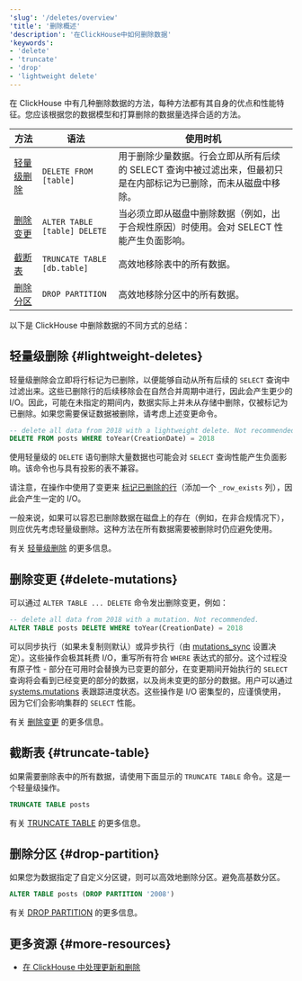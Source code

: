 ```yaml
---
'slug': '/deletes/overview'
'title': '删除概述'
'description': '在ClickHouse中如何删除数据'
'keywords':
- 'delete'
- 'truncate'
- 'drop'
- 'lightweight delete'
---
```


在 ClickHouse 中有几种删除数据的方法，每种方法都有其自身的优点和性能特征。您应该根据您的数据模型和打算删除的数据量选择合适的方法。

| 方法 | 语法 | 使用时机 |
| --- | --- | --- |
| [轻量级删除](/guides/developer/lightweight-delete) | `DELETE FROM [table]` | 用于删除少量数据。行会立即从所有后续的 SELECT 查询中被过滤出来，但最初只是在内部标记为已删除，而未从磁盘中移除。 |
| [删除变更](/sql-reference/statements/alter/delete) | `ALTER TABLE [table] DELETE` | 当必须立即从磁盘中删除数据（例如，出于合规性原因）时使用。会对 SELECT 性能产生负面影响。 |
| [截断表](/sql-reference/statements/truncate) | `TRUNCATE TABLE [db.table]` | 高效地移除表中的所有数据。 |
| [删除分区](/sql-reference/statements/alter/partition#drop-partitionpart) | `DROP PARTITION` | 高效地移除分区中的所有数据。 |

以下是 ClickHouse 中删除数据的不同方式的总结：

## 轻量级删除 {#lightweight-deletes}

轻量级删除会立即将行标记为已删除，以便能够自动从所有后续的 `SELECT` 查询中过滤出来。这些已删除行的后续移除会在自然合并周期中进行，因此会产生更少的 I/O。因此，可能在未指定的期间内，数据实际上并未从存储中删除，仅被标记为已删除。如果您需要保证数据被删除，请考虑上述变更命令。

```sql
-- delete all data from 2018 with a lightweight delete. Not recommended.
DELETE FROM posts WHERE toYear(CreationDate) = 2018
```

使用轻量级的 `DELETE` 语句删除大量数据也可能会对 `SELECT` 查询性能产生负面影响。该命令也与具有投影的表不兼容。

请注意，在操作中使用了变更来 [标记已删除的行](/sql-reference/statements/delete#how-lightweight-deletes-work-internally-in-clickhouse)（添加一个 `_row_exists` 列），因此会产生一定的 I/O。

一般来说，如果可以容忍已删除数据在磁盘上的存在（例如，在非合规情况下），则应优先考虑轻量级删除。这种方法在所有数据需要被删除时仍应避免使用。

有关 [轻量级删除]( /guides/developer/lightweight-delete) 的更多信息。

## 删除变更 {#delete-mutations}

可以通过 `ALTER TABLE ... DELETE` 命令发出删除变更，例如：

```sql
-- delete all data from 2018 with a mutation. Not recommended.
ALTER TABLE posts DELETE WHERE toYear(CreationDate) = 2018
```

可以同步执行（如果未复制则默认）或异步执行（由 [mutations_sync](/operations/settings/settings#mutations_sync) 设置决定）。这些操作会极其耗费 I/O，重写所有符合 `WHERE` 表达式的部分。这个过程没有原子性 - 部分在可用时会替换为已变更的部分，在变更期间开始执行的 `SELECT` 查询将会看到已经变更的部分的数据，以及尚未变更的部分的数据。用户可以通过 [systems.mutations](/operations/system-tables/mutations#monitoring-mutations) 表跟踪进度状态。这些操作是 I/O 密集型的，应谨慎使用，因为它们会影响集群的 `SELECT` 性能。

有关 [删除变更]( /sql-reference/statements/alter/delete) 的更多信息。

## 截断表 {#truncate-table}

如果需要删除表中的所有数据，请使用下面显示的 `TRUNCATE TABLE` 命令。这是一个轻量级操作。

```sql
TRUNCATE TABLE posts
```

有关 [TRUNCATE TABLE]( /sql-reference/statements/truncate) 的更多信息。

## 删除分区 {#drop-partition}

如果您为数据指定了自定义分区键，则可以高效地删除分区。避免高基数分区。

```sql
ALTER TABLE posts (DROP PARTITION '2008')
```

有关 [DROP PARTITION]( /sql-reference/statements/alter/partition) 的更多信息。

## 更多资源 {#more-resources}

- [在 ClickHouse 中处理更新和删除](https://clickhouse.com/blog/handling-updates-and-deletes-in-clickhouse)
